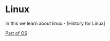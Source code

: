 # Linux
In this we learn about linux -
[History for Linux]

[Part of OS]([url](https://github.com/SagarKerhalkar/Linux/blob/main/Parts%20of%20OS.pdf))
